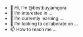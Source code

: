 - 👋 Hi, I’m @bestbuyjamgora
- 👀 I’m interested in ...
- 🌱 I’m currently learning ...
- 💞️ I’m looking to collaborate on ...
- 📫 How to reach me ...

<!---
bestbuyjamgora/bestbuyjamgora is a ✨ special ✨ repository because its `README.md` (this file) appears on your GitHub profile.
You can click the Preview link to take a look at your changes.
--->

